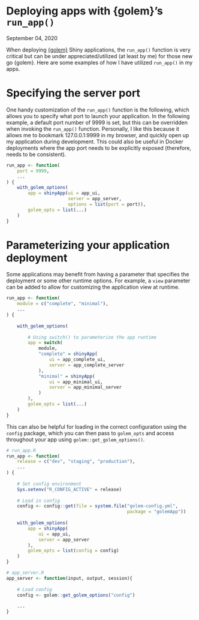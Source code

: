 Deploying apps with {golem}’s `run_app()`
================
September 04, 2020

When deploying [{golem}](https://github.com/ThinkR-open/golem) Shiny
applications, the `run_app()` function is very critical but can be under
appreciated/utilized (at least by me) for those new go {golem}. Here are
some examples of how I have utilized `run_app()` in my apps.

# Specifying the server port

One handy customization of the `run_app()` function is the following,
which allows you to specify what port to launch your application. In the
following example, a default port number of 9999 is set, but this can be
overridden when invoking the `run_app()` function. Personally, I like
this because it allows me to bookmark 127.0.0.1:9999 in my browser, and
quickly open up my application during development. This could also be
useful in Docker deployments where the app port needs to be explicitly
exposed (therefore, needs to be consistent).

``` r
run_app <- function(
    port = 9999,
    ...
) {
    with_golem_options(
        app = shinyApp(ui = app_ui, 
                       server = app_server, 
                       options = list(port = port)), 
        golem_opts = list(...)
    )
}
```

# Parameterizing your application deployment

Some applications may benefit from having a parameter that specifies the
deployment or some other runtime options. For example, a `view`
parameter can be added to allow for customizing the application view at
runtime.

``` r
run_app <- function(
    module = c("complete", "minimal"),
    ...
) {
    
    with_golem_options(
        
        # Using switch() to parameterize the app runtime
        app = switch(
            module,
            "complete" = shinyApp(
                ui = app_complete_ui, 
                server = app_complete_server
            ),
            "minimal" = shinyApp(
                ui = app_minimal_ui, 
                server = app_minimal_server
            )
        ), 
        golem_opts = list(...)
    )
}
```

This can also be helpful for loading in the correct configuration using
the `config` package, which you can then pass to `golem_opts` and access
throughout your app using `golem::get_golem_options()`.

``` r
# run_app.R
run_app <- function(
    release = c("dev", "staging", "production"),
    ...
) {
    
    # Set config environment
    Sys.setenv("R_CONFIG_ACTIVE" = release)
    
    # Load in config
    config <- config::get(file = system.file("golem-config.yml",
                                             package = "golemApp"))
    
    with_golem_options(
        app = shinyApp(
            ui = app_ui, 
            server = app_server
        ), 
        golem_opts = list(config = config)
    )
}

# app_server.R 
app_server <- function(input, output, session){
    
    # Load config
    config <- golem::get_golem_options("config")
    
    ...
}
```
